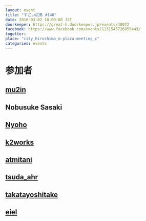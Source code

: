 ```yaml
---
layout: event
title: "すごい広島 #146"
date: 2016-03-02 18:00:00 JST
doorkeeper: https://great-h.doorkeeper.jp/events/40072
facebook: https://www.facebook.com/events/1131545726855443/
togetter:
place: "city_hiroshima_m-plaza-meeting_c"
categories: events
---
```


# 参加者


## [mu2in](http://twitter.com/mu2in)


## Nobusuke Sasaki


## [Nyoho](http://nyoho.jp/)


## [k2works](https://github.com/k2works)


## [atmitani](http://twitter.com/atmitani)


## [](https://www.facebook.com/app_scoped_user_id/805090012951697/)


## [tsuda_ahr](http://twitter.com/tsuda_ahr)


## [](https://www.facebook.com/app_scoped_user_id/100003231334661/)


## [takatayoshitake](http://twitter.com/takatayoshitake)


## [](https://www.facebook.com/app_scoped_user_id/496792670482609/)


## [eiel](http://eiel.info/)
